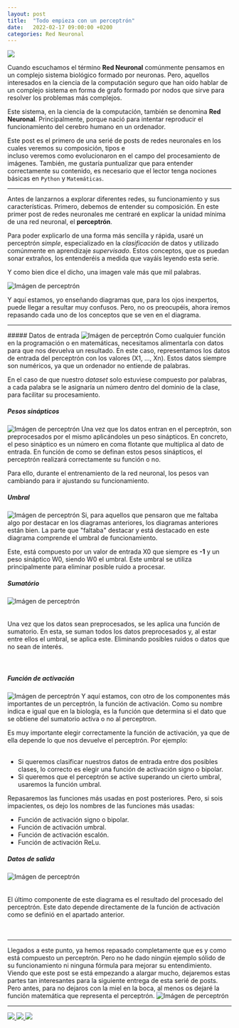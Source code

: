 ```yaml
---
layout: post
title:  "Todo empieza con un perceptrón"
date:   2022-02-17 09:00:00 +0200
categories: Red Neuronal
---
```


<img class='img-half-width-right' src="{{ '/assets/posts/01/neuronal-network.png' | absolute_url }}"/>

Cuando escuchamos el término **Red Neuronal** comúnmente pensamos en un complejo sistema biológico formado por neuronas. Pero, aquellos interesados en la ciencia de la computación seguro que han oído hablar de un complejo sistema en forma de grafo formado por nodos que sirve para resolver los problemas más complejos.

Este sistema, en la ciencia de la computación, también se denomina **Red Neuronal**. Principalmente, porque nació para intentar reproducir el funcionamiento del cerebro humano en un ordenador.

Este post es el primero de una serié de posts
 de redes neuronales en los cuales veremos su composición, tipos e  
incluso veremos como evolucionaron en el campo del procesamiento de imágenes. También, me gustaría puntualizar que para entender correctamente su contenido, es necesario que el lector tenga nociones básicas en `Python` y `Matemáticas`.

<hr>

Antes de lanzarnos a explorar diferentes redes, su funcionamiento y sus características. Primero, debemos de entender su composición. En este primer post de redes neuronales me centraré en explicar la unidad mínima de una red neuronal, el  **perceptrón**.

Para poder explicarlo de una forma más sencilla y rápida, usaré un perceptrón *simple*, especializado en la *clasificación* de datos y utilizado comúnmente en aprendizaje *supervisado*. 
Estos conceptos, que os puedan sonar extraños, los entenderéis a medida que vayáis leyendo esta serie.

Y como bien dice el dicho, una imagen vale más que mil palabras.

<img class='img-23half-width-center' src="{{ '/assets/posts/01/perceptron.svg' | absolute_url }}" alt='Imágen de perceptrón'>  

Y aquí estamos, yo enseñando diagramas que, para los ojos inexpertos, puede llegar a resultar muy confusos. Pero, no os preocupéis, ahora iremos repasando cada uno de los conceptos que se ven en el diagrama.

<hr>
##### Datos de entrada
<img class='img-half-width-left' src="{{ '/assets/posts/01/perceptron-entrada.svg' | absolute_url }}" alt='Imágen de perceptrón'> Como cualquier función en la programación o en matemáticas, necesitamos alimentarla con datos para que nos devuelva un resultado. En este caso, representamos los datos de entrada del perceptrón con los valores (X1, ..., Xn). Estos datos siempre son numéricos, ya que un ordenador no entiende de palabras.

En el caso de que nuestro *dataset* solo estuviese compuesto por palabras, a cada palabra se le asignaría un número dentro del dominio de la clase, para facilitar su procesamiento.

##### Pesos sinápticos
<img class='img-half-width-left' src="{{ '/assets/posts/01/perceptron-pesos.svg' | absolute_url }}" alt='Imágen de perceptrón'> Una vez que los datos entran en el perceptrón, son preprocesados por el mismo aplicándoles un peso sinápticos. En concreto, el peso sináptico es un número en coma flotante que multiplica al dato de entrada. En función de como se definan estos pesos sinápticos, el perceptrón realizará correctamente su función o no.

Para ello, durante el entrenamiento de la red neuronal, los pesos van cambiando para ir ajustando su funcionamiento.

##### Umbral
<img class='img-half-width-left' src="{{ '/assets/posts/01/perceptron-umbral.svg' | absolute_url }}" alt='Imágen de perceptrón'> Si, para aquellos que pensaron que me faltaba algo por destacar en los diagramas anteriores, los diagramas anteriores están bien. La parte que "faltaba" destacar y está destacado en este diagrama comprende el umbral de funcionamiento.

Este, está compuesto por un valor de entrada X0 que siempre es **-1** y un peso sináptico W0, siendo W0 el umbral. Este umbral se utiliza principalmente para eliminar posible ruido a procesar.

##### Sumatório
<img class='img-half-width-left' src="{{ '/assets/posts/01/perceptron-suma.svg' | absolute_url }}" alt='Imágen de perceptrón'> 
<br>
<br>
<br>
Una vez que los datos sean preprocesados, se les aplica una función de sumatorio. En esta, se suman todos los datos preprocesados y, al estar entre ellos el umbral, se aplica este. Eliminando posibles ruidos o datos que no sean de interés.
<br>
<br>
<br>

##### Función de activación
<img class='img-half-width-left' src="{{ '/assets/posts/01/perceptron-funcion-activacion.svg' | absolute_url }}" alt='Imágen de perceptrón'>
Y aquí estamos, con otro de los componentes más importantes de un perceptrón, la función de activación. Como su nombre indica e igual que en la biología, es la función que determina si el dato que se obtiene del sumatorio activa o no al perceptron.

Es muy importante elegir correctamente la función de activación, ya que de ella depende lo que nos devuelve el perceptrón. Por ejemplo:
<br>
<br>

* Si queremos clasificar nuestros datos de entrada entre dos posibles clases, lo correcto es elegir una función de activación signo o bipolar.
* Si queremos que el perceptrón se active superando un cierto umbral, usaremos la función umbral. 

Repasaremos las funciones más usadas en post posteriores. Pero, si sois impacientes, os dejo los nombres de las funciones más usadas:

* Función de activación signo o bipolar.
* Función de activación umbral.
* Función de activación escalón.
* Función de activación ReLu.

##### Datos de salida
<img class='img-half-width-left' src="{{ '/assets/posts/01/perceptron-salida.svg' | absolute_url }}" alt='Imágen de perceptrón'>
<br>
<br>
<br>
El último componente de este diagrama es el resultado del procesado del perceptrón. Este dato depende directamente de la función de activación como se definió en el apartado anterior.
<br>
<br>
<br>
<hr>
Llegados a este punto, ya hemos repasado completamente que es y como está compuesto un perceptrón. Pero no he dado ningún ejemplo sólido de su funcionamiento ni ninguna fórmula para mejorar su entendimiento. Viendo que este post se está empezando a alargar mucho, dejaremos estas partes tan interesantes para la siguiente entrega de esta serié de posts. Pero antes, para no dejaros con la miel en la boca, al menos os dejaré la función matemática que representa el perceptrón.

<img class='img-half-width-center' src="{{ '/assets/posts/01/perceptron-math.svg' | absolute_url }}" alt='Imágen de perceptrón' >
<hr>
<p class="links">
    <a href="{{ site.linkedin }}" target="_blank">
        <img class="link-button" src="{{ site.baseurl }}/assets/icons/linkedin.png">
    </a>
    <a href="mailto:{{ site.email }}" target="_blank">
        <img class="link-button" src="{{ site.baseurl }}/assets/icons/email.png">
    </a>
    <a href="{{ site.github }}" target="_blank">
        <img class="link-button" src="{{ site.baseurl }}/assets/icons/github.png">
    </a>
</p>